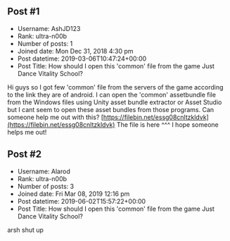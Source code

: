 ## Post #1
- Username: AshJD123
- Rank: ultra-n00b
- Number of posts: 1
- Joined date: Mon Dec 31, 2018 4:30 pm
- Post datetime: 2019-03-06T10:47:24+00:00
- Post Title: How should I open this 'common' file from the game Just Dance Vitality School?

Hi guys so I got few 'common' file from the servers of the game  according to the link they are of android. I can open the 'common' assetbundle file from the Windows files using Unity asset bundle extractor or Asset Studio but I cant seem to open these asset bundles from those programs. Can someone help me out with this?
[https://filebin.net/essg08cnltzkldvk](https://filebin.net/essg08cnltzkldvk)
The file is here ^^^
I hope someone helps me out!
## Post #2
- Username: Alarod
- Rank: ultra-n00b
- Number of posts: 3
- Joined date: Fri Mar 08, 2019 12:16 pm
- Post datetime: 2019-06-02T15:57:22+00:00
- Post Title: How should I open this 'common' file from the game Just Dance Vitality School?

arsh shut up
